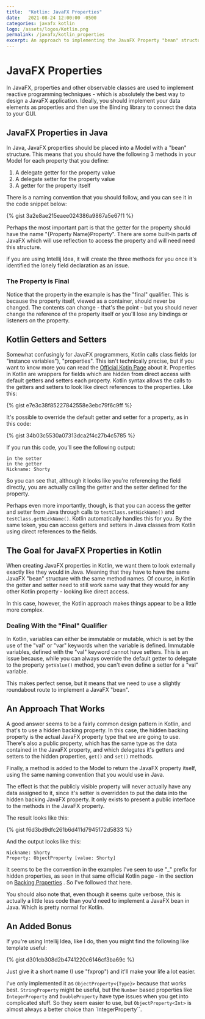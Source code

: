 ```yaml
---
title:  "Kotlin: JavaFX Properties"
date:   2021-08-24 12:00:00 -0500
categories: javafx kotlin
logo: /assets/logos/Kotlin.png
permalink: /javafx/kotlin_properties
excerpt: An approach to implementing the JavaFX Property "bean" structure for observable objects in an idiomatic Kotlin fashion.
---
```


# JavaFX Properties

In JavaFX, properties and other observable classes are used to implement reactive programming techniques - which is absolutely the best way to design a JavaFX application.  Ideally, you should implement your data elements as properties and then use the Binding library to connect the data to your GUI.  

## JavaFX Properties in Java

In Java, JavaFX properties should be placed into a Model with a "bean" structure.  This means that you should have the following 3 methods in your Model for each property that you define:

1. A delegate getter for the property value
1. A delegate setter for the property value
1. A getter for the property itself

There is a naming convention that you should follow, and you can see it in the code snippet below:

{% gist 3a2e8ae215eaee024386a9867a5e67f1 %}

Perhaps the most important part is that the getter for the property should have the name "{Property Name}Property".  There are some built-in parts of JavaFX which will use reflection to access the property and will need need this structure.

if you are using Intellij Idea, it will create the three methods for you once it's identified the lonely field declaration as an issue.

### The Property is Final

Notice that the property in the example is has the "final" qualifier.  This is because the property itself, viewed as a container, should never be changed.  The contents can change - that's the point - but you should never change the reference of the property itself or you'll lose any bindings or listeners on the property.  

## Kotlin Getters and Setters

Somewhat confusingly for JavaFX programmers, Kotlin calls class fields (or "instance variables"), "properties".  This isn't technically precise, but if you want to know more you can read the  [Official Kotin Page](https://kotlinlang.org/docs/properties.html) about it.  Properties in Kotlin are wrappers for fields which are hidden from direct access with default getters and setters each property.  Kotlin syntax allows the calls to the getters and setters to look like direct references to the properties.  Like this:

{% gist e7e3c38f85227842558e3ebc79f6c9ff %}

It's possible to override the default getter and setter for a property, as in this code:

{% gist 34b03c5530a07313dca2f4c27b4c5785 %}

If you run this code, you'll see the following output:

```
in the setter
in the getter
Nickname: Shorty
```
So you can see that, although it looks like you're referencing the field directly, you are actually calling the getter and the setter defined for the property.

Perhaps even more importantly, though, is that you can access the getter and setter from Java through calls to `testClass.setNickName()` and `testClass.getNickName()`.  Kotlin automatically handles this for you.  By the same token, you can access getters and setters in Java classes from Kotlin using direct references to the fields.

## The Goal for JavaFX Properties in Kotlin

When creating JavaFX properties in Kotlin, we want them to look externally exactly like they would in Java.  Meaning that they have to have the same JavaFX "bean" structure with the same method names.  Of course, in Kotlin the getter and setter need to still work same way that they would for any other Kotlin property - looking like direct access.

In this case, however, the Kotlin approach makes things appear to be a little more complex.

### Dealing With the "Final" Qualifier

In Kotlin, variables can either be immutable or mutable, which is set by the use of the "val" or "var" keywords when the variable is defined.  Immutable variables, defined with the "val" keyword cannot have setters.  This is an issue because, while you can always override the default getter to delegate to the property `getValue()` method, you can't even define a setter for a "val" variable.

This makes perfect sense, but it means that we need to use a slightly roundabout route to implement a JavaFX "bean".

## An Approach That Works

A good answer seems to be a fairly common design pattern in Kotlin, and that's to use a hidden backing property.  In this case, the hidden backing property is the actual JavaFX property type that we are going to use.  There's also a public property, which has the same type as the data contained in the JavaFX property, and which delegates it's getters and setters to the hidden properties, `get()` and `set()` methods.  

Finally, a method is added to the Model to return the JavaFX property itself, using the same naming convention that you would use in Java.

The effect is that the publicly visible property will never actually have any data assigned to it, since it's setter is overridden to put the data into the hidden backing JavaFX property.  It only exists to present a public interface to the methods in the JavaFX property.

The result looks like this:

{% gist f6d3bd9dfc261b6d411d7945172d5833 %}

And the output looks like this:

```
Nickname: Shorty
Property: ObjectProperty [value: Shorty]
```

It seems to be the convention in the examples I've seen to use "_" prefix for hidden properties, as seen in that same official Kotlin page - in the section on  [Backing Properties](https://kotlinlang.org/docs/properties.html#backing-properties) .  So I've followed that here.

You should also note that, even though it seems quite verbose, this is actually a little less code than you'd need to implement a JavaFX bean in Java.  Which is pretty normal for Kotlin.

## An Added Bonus

If you're using Intellij Idea, like I do, then you might find the following like template useful:

{% gist d301cb308d2b4741220c6146cf3ba69c %}

Just give it a short name (I use "fxprop") and it'll make your life a lot easier.

I've only implemented it as `ObjectProperty<{Type}>` because that works best.  `StringProperty` might be useful, but the `Number` based properties like `IntegerProperty` and `DoubleProperty` have type issues when you get into complicated stuff.  So they seem easier to use, but `ObjectProperty<Int>` is almost always a better choice than `IntegerProperty``.
